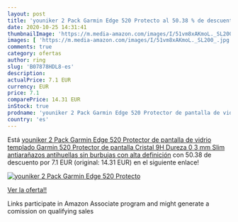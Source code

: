```yaml
---
layout: post
title: 'youniker 2 Pack Garmin Edge 520 Protecto al 50.38 % de descuento'
date: 2020-10-25 14:31:41
thumbnailImage: 'https://m.media-amazon.com/images/I/51vm8xAKmoL._SL200_.jpg'
images: [ 'https://m.media-amazon.com/images/I/51vm8xAKmoL._SL200_.jpg' ]
comments: true
category: ofertas
author: ring
slug: 'B07878HDL8-es'
description:
actualPrice: 7.1 EUR
currency: EUR
price: 7.1
comparePrice: 14.31 EUR
inStock: true
prodname: 'youniker 2 Pack Garmin Edge 520 Protector de pantalla de vidrio templado  Garmin 520 Protector de pantalla Cristal 9H Dureza 0 3 mm Slim  antiarañazos  antihuellas  sin burbujas con alta definición'
country: 'es'
---
```


Está [youniker 2 Pack Garmin Edge 520 Protector de pantalla de vidrio templado  Garmin 520 Protector de pantalla Cristal 9H Dureza 0 3 mm Slim  antiarañazos  antihuellas  sin burbujas con alta definición](https://www.amazon.es/dp/B07878HDL8/?tag=tolees-21) con 50.38 de descuento por 7.1 EUR (original: 14.31 EUR) en el siguiente enlace!

[![youniker 2 Pack Garmin Edge 520 Protecto](https://m.media-amazon.com/images/I/51vm8xAKmoL._SL200_.jpg)](https://www.amazon.es/dp/B07878HDL8/?tag=tolees-21)

[Ver la oferta!!](https://www.amazon.es/dp/B07878HDL8/?tag=tolees-21)

Links participate in Amazon Associate program and might generate a comission on qualifying sales


